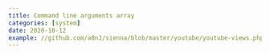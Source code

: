```yaml
---
title: Command line arguments array
categories: [system]
date: 2020-10-12
example: //github.com/a8nJ/sienna/blob/master/youtube/youtube-views.php
---
```

